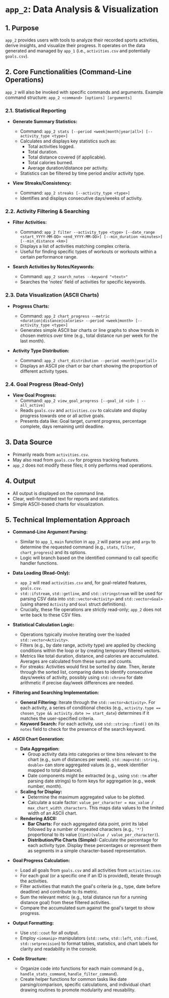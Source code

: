 # `app_2`: Data Analysis & Visualization

## 1. Purpose

`app_2` provides users with tools to analyze their recorded sports activities, derive insights, and visualize their progress. It operates on the data generated and managed by `app_1` (i.e., `activities.csv` and potentially `goals.csv`).

## 2. Core Functionalities (Command-Line Operations)

`app_2` will also be invoked with specific commands and arguments. Example command structure: `app_2 <command> [options] [arguments]`

### 2.1. Statistical Reporting

*   **Generate Summary Statistics:**
    *   Command: `app_2 stats [--period <week|month|year|all>] [--activity_type <type>]`
    *   Calculates and displays key statistics such as:
        *   Total activities logged.
        *   Total duration.
        *   Total distance covered (if applicable).
        *   Total calories burned.
        *   Average duration/distance per activity.
    *   Statistics can be filtered by time period and/or activity type.

*   **View Streaks/Consistency:**
    *   Command: `app_2 streaks [--activity_type <type>]`
    *   Identifies and displays consecutive days/weeks of activity.

### 2.2. Activity Filtering & Searching

*   **Filter Activities:**
    *   Command: `app_2 filter --activity_type <type> [--date_range <start_YYYY-MM-DD> <end_YYYY-MM-DD>] [--min_duration <minutes>] [--min_distance <km>]`
    *   Displays a list of activities matching complex criteria.
    *   Useful for finding specific types of workouts or workouts within a certain performance range.

*   **Search Activities by Notes/Keywords:**
    *   Command: `app_2 search_notes --keyword "<text>"`
    *   Searches the 'notes' field of activities for specific keywords.

### 2.3. Data Visualization (ASCII Charts)

*   **Progress Charts:**
    *   Command: `app_2 chart_progress --metric <duration|distance|calories> --period <week|month> [--activity_type <type>]`
    *   Generates simple ASCII bar charts or line graphs to show trends in chosen metrics over time (e.g., total distance run per week for the last month).

*   **Activity Type Distribution:**
    *   Command: `app_2 chart_distribution --period <month|year|all>`
    *   Displays an ASCII pie chart or bar chart showing the proportion of different activity types.

### 2.4. Goal Progress (Read-Only)

*   **View Goal Progress:**
    *   Command: `app_2 view_goal_progress [--goal_id <id> | --all_active]`
    *   Reads `goals.csv` and `activities.csv` to calculate and display progress towards one or all active goals.
    *   Presents data like: Goal target, current progress, percentage complete, days remaining until deadline.

## 3. Data Source

*   Primarily reads from `activities.csv`.
*   May also read from `goals.csv` for progress tracking features.
*   `app_2` does not modify these files; it only performs read operations.

## 4. Output

*   All output is displayed on the command line.
*   Clear, well-formatted text for reports and statistics.
*   Simple ASCII-based charts for visualization. 

## 5. Technical Implementation Approach

*   **Command-Line Argument Parsing:**
    *   Similar to `app_1`, `main` function in `app_2` will parse `argc` and `argv` to determine the requested command (e.g., `stats`, `filter`, `chart_progress`) and its options.
    *   Logic will branch based on the identified command to call specific handler functions.

*   **Data Loading (Read-Only):**
    *   `app_2` will read `activities.csv` and, for goal-related features, `goals.csv`.
    *   `std::ifstream`, `std::getline`, and `std::stringstream` will be used for parsing CSV data into `std::vector<Activity>` and `std::vector<Goal>` (using shared `Activity` and `Goal` struct definitions).
    *   Crucially, these file operations are strictly read-only; `app_2` does not write back to these CSV files.

*   **Statistical Calculation Logic:**
    *   Operations typically involve iterating over the loaded `std::vector<Activity>`.
    *   Filters (e.g., by date range, activity type) are applied by checking conditions within the loop or by creating temporary filtered vectors.
    *   Metrics like total duration, distance, and calories are accumulated. Averages are calculated from these sums and counts.
    *   For streaks: Activities would first be sorted by date. Then, iterate through the sorted list, comparing dates to identify consecutive days/weeks of activity, possibly using `std::chrono` for date arithmetic if precise day/week differences are needed.

*   **Filtering and Searching Implementation:**
    *   **General Filtering:** Iterate through the `std::vector<Activity>`. For each activity, a series of conditional checks (e.g., `activity.type == chosen_type && activity.date >= start_date`) determines if it matches the user-specified criteria.
    *   **Keyword Search:** For each activity, use `std::string::find()` on its `notes` field to check for the presence of the search keyword.

*   **ASCII Chart Generation:**
    *   **Data Aggregation:**
        *   Group activity data into categories or time bins relevant to the chart (e.g., sum of distances per week). `std::map<std::string, double>` can store aggregated values (e.g., week identifier mapped to total distance).
        *   Date components might be extracted (e.g., using `std::tm` after parsing date strings) to form keys for aggregation (e.g., week number, month).
    *   **Scaling for Display:**
        *   Determine the maximum aggregated value to be plotted.
        *   Calculate a scale factor: `value_per_character = max_value / max_chart_width_characters`. This maps data values to the limited width of an ASCII chart.
    *   **Rendering ASCII:**
        *   **Bar Charts:** For each aggregated data point, print its label followed by a number of repeated characters (e.g., `'*'`) proportional to its value (`(int)(value / value_per_character)`).
        *   **Distribution/Pie Charts (Simple):** Calculate the percentage for each activity type. Display these percentages or represent them as segments in a simple character-based representation.

*   **Goal Progress Calculation:**
    *   Load all goals from `goals.csv` and all activities from `activities.csv`.
    *   For each goal (or a specific one if an ID is provided), iterate through the activities.
    *   Filter activities that match the goal's criteria (e.g., type, date before deadline) and contribute to its metric.
    *   Sum the relevant metric (e.g., total distance run for a running distance goal) from these filtered activities.
    *   Compare the accumulated sum against the goal's target to show progress.

*   **Output Formatting:**
    *   Use `std::cout` for all output.
    *   Employ `<iomanip>` manipulators (`std::setw`, `std::left`, `std::fixed`, `std::setprecision`) to format tables, statistics, and chart labels for clarity and readability in the console.

*   **Code Structure:**
    *   Organize code into functions for each main command (e.g., `handle_stats_command`, `handle_filter_command`).
    *   Create helper functions for common tasks like date parsing/comparison, specific calculations, and individual chart drawing routines to promote modularity and reusability. 